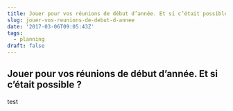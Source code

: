 ```yaml
---
title: Jouer pour vos réunions de début d’année. Et si c’était possible ?
slug: jouer-vos-reunions-de-debut-d-annee
date: '2017-03-06T09:05:43Z'
tags:
  - planning
draft: false
---
```


## Jouer pour vos réunions de début d’année. Et si c’était possible ?

test

